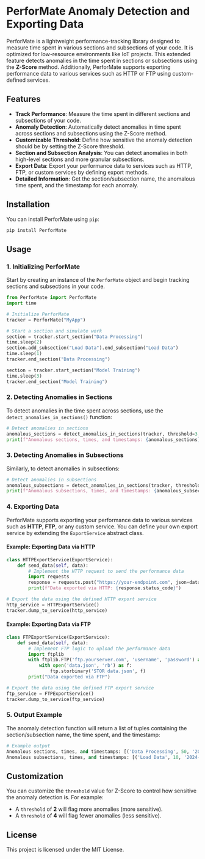 # PerforMate Anomaly Detection and Exporting Data

PerforMate is a lightweight performance-tracking library designed to measure time spent in various sections and subsections of your code. It is optimized for low-resource environments like IoT projects. This extended feature detects anomalies in the time spent in sections or subsections using the **Z-Score** method. Additionally, PerforMate supports exporting performance data to various services such as HTTP or FTP using custom-defined services.

## Features

- **Track Performance**: Measure the time spent in different sections and subsections of your code.
- **Anomaly Detection**: Automatically detect anomalies in time spent across sections and subsections using the Z-Score method.
- **Customizable Threshold**: Define how sensitive the anomaly detection should be by setting the Z-Score threshold.
- **Section and Subsection Analysis**: You can detect anomalies in both high-level sections and more granular subsections.
- **Export Data**: Export your performance data to services such as HTTP, FTP, or custom services by defining export methods.
- **Detailed Information**: Get the section/subsection name, the anomalous time spent, and the timestamp for each anomaly.

## Installation

You can install PerforMate using `pip`:

```bash
pip install PerforMate
```

## Usage

### 1. Initializing PerforMate

Start by creating an instance of the `PerforMate` object and begin tracking sections and subsections in your code.

```python
from PerforMate import PerforMate
import time

# Initialize PerforMate
tracker = PerforMate("MyApp")

# Start a section and simulate work
section = tracker.start_section("Data Processing")
time.sleep(2)
section.add_subsection("Load Data").end_subsection("Load Data")
time.sleep(1)
tracker.end_section("Data Processing")

section = tracker.start_section("Model Training")
time.sleep(3)
tracker.end_section("Model Training")
```

### 2. Detecting Anomalies in Sections

To detect anomalies in the time spent across sections, use the `detect_anomalies_in_sections()` function:

```python
# Detect anomalies in sections
anomalous_sections = detect_anomalies_in_sections(tracker, threshold=3, subsections=False)
print(f"Anomalous sections, times, and timestamps: {anomalous_sections}")
```

### 3. Detecting Anomalies in Subsections

Similarly, to detect anomalies in subsections:

```python
# Detect anomalies in subsections
anomalous_subsections = detect_anomalies_in_sections(tracker, threshold=3, subsections=True)
print(f"Anomalous subsections, times, and timestamps: {anomalous_subsections}")
```

### 4. Exporting Data

PerforMate supports exporting your performance data to various services such as **HTTP**, **FTP**, or any custom service. You can define your own export service by extending the `ExportService` abstract class.

#### Example: Exporting Data via HTTP

```python
class HTTPExportService(ExportService):
    def send_data(self, data):
        # Implement the HTTP request to send the performance data
        import requests
        response = requests.post("https://your-endpoint.com", json=data)
        print(f"Data exported via HTTP: {response.status_code}")

# Export the data using the defined HTTP export service
http_service = HTTPExportService()
tracker.dump_to_service(http_service)
```

#### Example: Exporting Data via FTP

```python
class FTPExportService(ExportService):
    def send_data(self, data):
        # Implement FTP logic to upload the performance data
        import ftplib
        with ftplib.FTP('ftp.yourserver.com', 'username', 'password') as ftp:
            with open('data.json', 'rb') as f:
                ftp.storbinary('STOR data.json', f)
        print("Data exported via FTP")

# Export the data using the defined FTP export service
ftp_service = FTPExportService()
tracker.dump_to_service(ftp_service)
```

### 5. Output Example

The anomaly detection function will return a list of tuples containing the section/subsection name, the time spent, and the timestamp:

```python
# Example output
Anomalous sections, times, and timestamps: [('Data Processing', 50, '2024-10-05T10:30:00'), ('Model Training', 200, '2024-10-05T11:00:00')]
Anomalous subsections, times, and timestamps: [('Load Data', 10, '2024-10-05T10:32:00'), ('Preprocess Data', 90, '2024-10-05T10:45:00')]
```

## Customization

You can customize the `threshold` value for Z-Score to control how sensitive the anomaly detection is. For example:

- A `threshold` of **2** will flag more anomalies (more sensitive).
- A `threshold` of **4** will flag fewer anomalies (less sensitive).

## License

This project is licensed under the MIT License.
